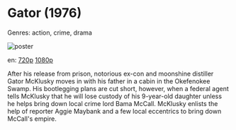 # Gator (1976)

Genres: action, crime, drama

![poster](http://image.tmdb.org/t/p/w500/w5CLk9kKlEHCS7RqP7QAQ7qSqvI.jpg)

en:
  [720p](magnet:?xt=urn:btih:a15734f955da48a3232a1b275251d1c41674dc79&dn=Gator+%281976%29+720p+BrRip+x264+-+YIFY&tr=udp%3A%2F%2Ftracker.openbittorrent.com%3A80%2Fannounce&tr=udp%3A%2F%2Fglotorrents.pw%3A6969%2Fannounce&tr=udp%3A%2F%2Ftracker.openbittorrent.com%3A80%2Fannounce&tr=udp%3A%2F%2Ftracker.opentrackr.org%3A1337%2Fannounce&tr=udp%3A%2F%2Fzer0day.to%3A1337%2Fannounce&tr=udp%3A%2F%2Ftracker.coppersurfer.tk%3A6969%2Fannounce)
  [1080p](magnet:?xt=urn:btih:197FB99C4625708186390E6BF5CA86895A667090&tr=udp://glotorrents.pw:6969/announce&tr=udp://tracker.opentrackr.org:1337/announce&tr=udp://torrent.gresille.org:80/announce&tr=udp://tracker.openbittorrent.com:80&tr=udp://tracker.coppersurfer.tk:6969&tr=udp://tracker.leechers-paradise.org:6969&tr=udp://p4p.arenabg.ch:1337&tr=udp://tracker.internetwarriors.net:1337)
  


After his release from prison, notorious ex-con and moonshine distiller Gator McKlusky moves in with his father in a cabin in the Okefenokee Swamp. His bootlegging plans are cut short, however, when a federal agent tells McKlusky that he will lose custody of his 9-year-old daughter unless he helps bring down local crime lord Bama McCall. McKlusky enlists the help of reporter Aggie Maybank and a few local eccentrics to bring down McCall's empire.